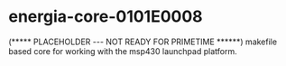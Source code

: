 energia-core-0101E0008
======================
 (***** PLACEHOLDER --- NOT READY FOR PRIMETIME ******)
makefile based core for working with the msp430 launchpad platform.